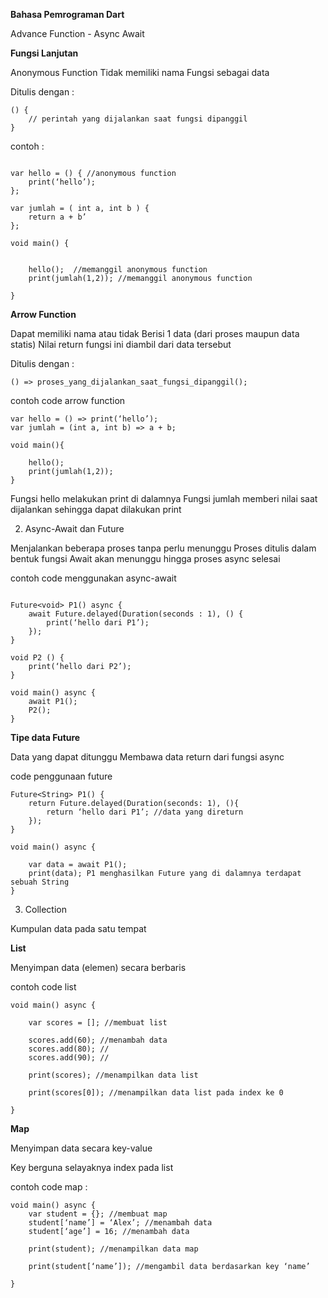 **Bahasa Pemrograman Dart**

Advance Function - Async Await



**Fungsi Lanjutan**

Anonymous Function 
Tidak memiliki nama 
Fungsi sebagai data

Ditulis dengan :

```
() {
	// perintah yang dijalankan saat fungsi dipanggil
}

```
contoh :

```

var hello = () { //anonymous function
	print(‘hello’); 
};

var jumlah = ( int a, int b ) {
	return a + b’
};

void main() {


	hello();  //memanggil anonymous function
	print(jumlah(1,2)); //memanggil anonymous function

}

```


**Arrow Function**

Dapat memiliki nama atau tidak 
Berisi 1 data (dari proses maupun data statis)
Nilai return fungsi ini diambil dari data tersebut

Ditulis dengan :
```
() => proses_yang_dijalankan_saat_fungsi_dipanggil();

```
contoh code arrow function

```
var hello = () => print(‘hello’);
var jumlah = (int a, int b) => a + b;

void main(){

	hello();
	print(jumlah(1,2));
}

```

Fungsi hello melakukan print di dalamnya 
Fungsi jumlah memberi nilai saat dijalankan sehingga dapat dilakukan print



2. Async-Await dan Future

Menjalankan beberapa proses tanpa perlu menunggu
Proses ditulis dalam bentuk fungsi
Await akan menunggu hingga proses async selesai

contoh code menggunakan async-await

```

Future<void> P1() async {
	await Future.delayed(Duration(seconds : 1), () {
		print(‘hello dari P1’);
	});
}

void P2 () {
	print(‘hello dari P2’);
}

void main() async {
	await P1();
	P2();
}
```
**Tipe data Future**

Data yang dapat ditunggu
Membawa data return dari fungsi async

code penggunaan future

```
Future<String> P1() {
	return Future.delayed(Duration(seconds: 1), (){
		return ‘hello dari P1’; //data yang direturn
	});
}

void main() async {

	var data = await P1();
	print(data); P1 menghasilkan Future yang di dalamnya terdapat sebuah String
}

```
3. Collection

Kumpulan data pada satu tempat

**List**

Menyimpan data (elemen) secara berbaris


contoh code list

```
void main() async {

	var scores = []; //membuat list

	scores.add(60); //menambah data
	scores.add(80); //
	scores.add(90); //

	print(scores); //menampilkan data list

	print(scores[0]); //menampilkan data list pada index ke 0

}
```
**Map**

Menyimpan data secara key-value 

Key berguna selayaknya index pada list 


contoh code map :

```
void main() async {
	var student = {}; //membuat map
	student[‘name’] = ‘Alex’; //menambah data 
	student[‘age’] = 16; //menambah data 

	print(student); //menampilkan data map

	print(student[‘name’]); //mengambil data berdasarkan key ‘name’

}

```

